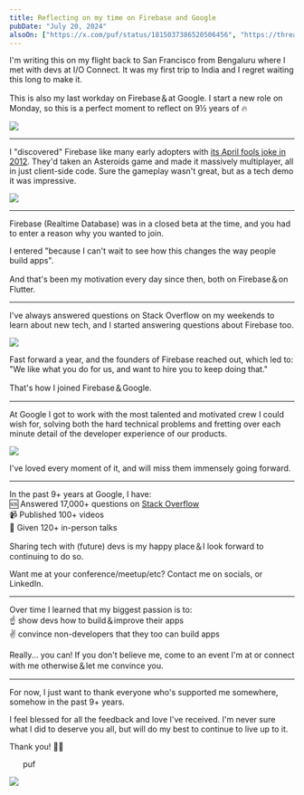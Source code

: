 ```yaml
---
title: Reflecting on my time on Firebase and Google
pubDate: "July 20, 2024"
alsoOn: ["https://x.com/puf/status/1815037386520506456", "https://threads.net/@frankpuf/post/C9sGM-yvsDw", "https://c.im/@puf/112825102076922083", "https://linkedin.com/feed/update/urn:li:activity:7220807977174233088/"]
---
```


I'm writing this on my flight back to San Francisco from Bengaluru where I met with devs at  I/O Connect. It was my first trip to India and I regret waiting this long to make it.

This is also my last workday on Firebase＆at Google. I start a new role on Monday, so this is a perfect moment to reflect on 9½ years of 🔥

![](https://i.imgur.com/GvTFlEa.png)

---

I "discovered" Firebase like many early adopters with [its April fools joke in 2012](https://news.ycombinator.com/item?id=3819638). They'd taken an Asteroids game and made it massively multiplayer, all in just client-side code. Sure the gameplay wasn't great, but as a tech demo it was impressive.

![](https://i.imgur.com/JLn0saD.png)

---

Firebase (Realtime Database) was in a closed beta at the time, and you had to enter a reason why you wanted to join. 

I entered "because I can't wait to see how this changes the way people build apps". 

And that's been my motivation every day since then, both on Firebase＆on Flutter.

---

I've always answered questions on Stack Overflow on my weekends to learn about new tech, and I started answering questions about Firebase too. 

![](https://i.imgur.com/82MZFVj.png)

Fast forward a year, and the founders of Firebase reached out, which led to: "We like what you do for us, and want to hire you to keep doing that." 

That's how I joined Firebase＆Google.

---

At Google I got to work with the most talented and motivated crew I could wish for, solving both the hard technical problems and fretting over each minute detail of the developer experience of our products. 

![](https://i.imgur.com/HjMdcwW.gif)

I've loved every moment of it, and will miss them immensely going forward.

---

In the past 9+ years at Google, I have:<br/>
🆘 Answered 17,000+ questions on [Stack Overflow](https://stackoverflow.com/users/209103)<br/>
📹 Published 100+ videos<br/>
📢 Given 120+ in-person talks<br/>

Sharing tech with (future) devs is my happy place＆I look forward to continuing to do so. 

Want me at your conference/meetup/etc? Contact me on socials, or LinkedIn.

---

Over time I learned that my biggest passion is to:<br/>
☝️ show devs how to build＆improve their apps<br/>
✌️ convince non-developers that they too can build apps

Really... you can! If you don't believe me, come to an event I'm at or connect with me otherwise＆let me convince you.

---

For now, I just want to thank everyone who's supported me somewhere, somehow in the past 9+ years. 

I feel blessed for all the feedback and love I've received. I'm never sure what I did to deserve you all, but will do my best to continue to live up to it. 

Thank you! 🙏🥹

&nbsp; &nbsp; &nbsp; puf

![](https://i.imgur.com/JxOZdcy.gif)